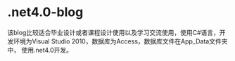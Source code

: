 # .net4.0-blog
该blog比较适合毕业设计或者课程设计使用以及学习交流使用，使用C#语言，开发环境为Visual Studio 2010，数据库为Access，数据库文件在App_Data文件夹中，     使用.net4.0开发。
